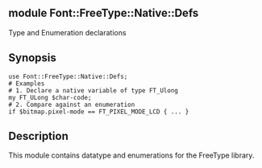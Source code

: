 module Font::FreeType::Native::Defs
-----------------------------------

Type and Enumeration declarations

Synopsis
--------

    use Font::FreeType::Native::Defs;
    # Examples
    # 1. Declare a native variable of type FT_Ulong
    my FT_ULong $char-code;
    # 2. Compare against an enumeration
    if $bitmap.pixel-mode == FT_PIXEL_MODE_LCD { ... }

Description
-----------

This module contains datatype and enumerations for the FreeType library.

